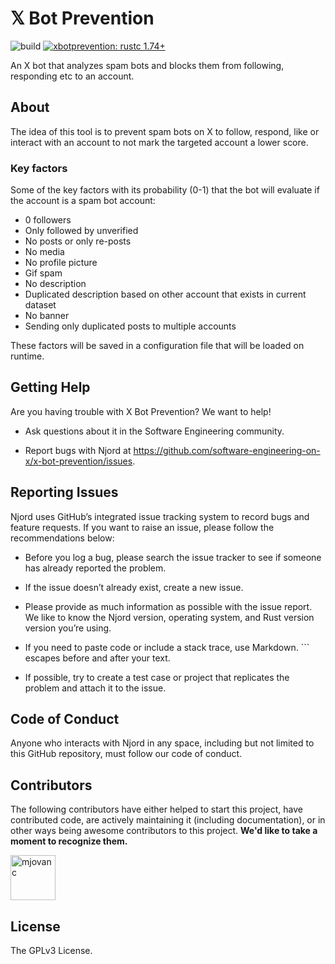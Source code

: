 # 𝕏 Bot Prevention <!-- omit in toc -->

![build](https://img.shields.io/github/actions/workflow/status/software-engineering-on-x/x-bot-prevention/ci.yml?branch=master)
[![xbotprevention: rustc 1.74+](https://img.shields.io/badge/xbotprevention-rustc_1.74+-lightgray.svg)](https://blog.rust-lang.org/2023/11/16/Rust-1.74.0.html)

An X bot that analyzes spam bots and blocks them from following, responding etc to an account.

## About

The idea of this tool is to prevent spam bots on X to follow, respond, like or interact with an account to not mark the targeted
account a lower score.

### Key factors 

Some of the key factors with its probability (0-1) that the bot will evaluate if the account is a spam bot account:

- 0 followers
- Only followed by unverified
- No posts or only re-posts
- No media
- No profile picture
- Gif spam
- No description
- Duplicated description based on other account that exists in current dataset
- No banner
- Sending only duplicated posts to multiple accounts

These factors will be saved in a configuration file that will be loaded on runtime. 

## Getting Help

Are you having trouble with X Bot Prevention? We want to help!

- Ask questions about it in the Software Engineering community.

- Report bugs with Njord at https://github.com/software-engineering-on-x/x-bot-prevention/issues.

## Reporting Issues

Njord uses GitHub’s integrated issue tracking system to record bugs and feature requests. If you want to raise an issue, please follow the recommendations below:

- Before you log a bug, please search the issue tracker to see if someone has already reported the problem.

- If the issue doesn’t already exist, create a new issue.

- Please provide as much information as possible with the issue report. We like to know the Njord version, operating system, and Rust version version you’re using.

- If you need to paste code or include a stack trace, use Markdown. ``` escapes before and after your text.

- If possible, try to create a test case or project that replicates the problem and attach it to the issue.

## Code of Conduct

Anyone who interacts with Njord in any space, including but not limited to this GitHub repository, must follow our code of conduct.

## Contributors

The following contributors have either helped to start this project, have contributed
code, are actively maintaining it (including documentation), or in other ways
being awesome contributors to this project. **We'd like to take a moment to recognize them.**

[<img src="https://github.com/mjovanc.png?size=72" alt="mjovanc" width="72">](https://github.com/mjovanc)

## License

The GPLv3 License.
